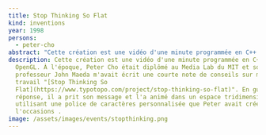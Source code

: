 ```yaml
---
title: Stop Thinking So Flat
kind: inventions
year: 1998
persons:
  - peter-cho
abstract: "Cette création est une vidéo d'une minute programmée en C++ et OpenGL. "
description: Cette création est une vidéo d'une minute programmée en C++ et
  OpenGL. À l'époque, Peter Cho était diplômé au Media Lab du MIT et son
  professeur John Maeda m'avait écrit une courte note de conseils sur mon
  travail "[Stop Thinking So
  Flat](https://www.typotopo.com/project/stop-thinking-so-flat)". En guise de
  réponse, il a prit son message et l'a animé dans un espace tridimensionnel, en
  utilisant une police de caractères personnalisée que Peter avait créée pour
  l'occasions .
image: /assets/images/events/stopthinking.png
---
```

